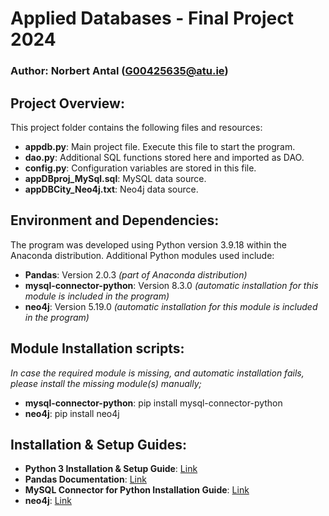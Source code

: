 # Applied Databases - Final Project 2024
### Author: Norbert Antal (G00425635@atu.ie)

## Project Overview:
This project folder contains the following files and resources:

- **appdb.py**: Main project file. Execute this file to start the program.
- **dao.py**: Additional SQL functions stored here and imported as DAO.
- **config.py**: Configuration variables are stored in this file.
- **appDBproj_MySql.sql**: MySQL data source.
- **appDBCity_Neo4j.txt**: Neo4j data source.

## Environment and Dependencies:
The program was developed using Python version 3.9.18 within the Anaconda distribution. Additional Python modules used include:
- **Pandas**: Version 2.0.3 *(part of Anaconda distribution)*
- **mysql-connector-python**: Version 8.3.0 *(automatic installation for this module is included in the program)*
- **neo4j**: Version 5.19.0 *(automatic installation for this module is included in the program)*

## Module Installation scripts:
*In case the required module is missing, and automatic installation fails, please install the missing module(s) manually;*
- **mysql-connector-python**: pip install mysql-connector-python
- **neo4j**: pip install neo4j

## Installation & Setup Guides:
- **Python 3 Installation & Setup Guide**: [Link](https://realpython.com/installing-python/)
- **Pandas Documentation**: [Link](https://pandas.pydata.org/)
- **MySQL Connector for Python Installation Guide**: [Link](https://pynative.com/install-mysql-connector-python/)
- **neo4j**: [Link](https://neo4j.com/docs/operations-manual/current/installation/)


